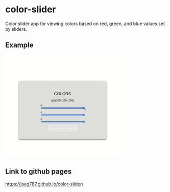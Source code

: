 # color-slider

Color slider app for viewing colors based on red, green, and blue values set by sliders.

## Example
<img src="./demo.gif" width="360" height="320" />

## Link to github pages
https://jseg787.github.io/color-slider/

